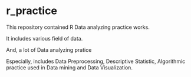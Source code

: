 # r_practice

This repository contained R Data analyzing practice works.


It includes various field of data.


And, a lot of Data analyzing pratice


Especially, includes Data Preprocessing, Descriptive Statistic, Algorithmic practice used in Data mining and Data Visualization.

